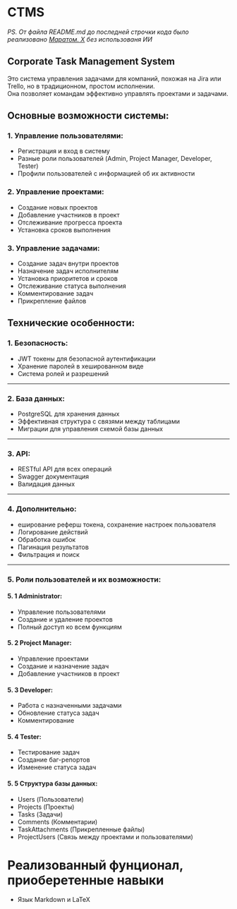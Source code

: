 # CTMS
*PS. От файла README.md до последней строчки кода было реализовано [Маратом. Х](https://t.me/blanxxty) без использованя ИИ*
## Corporate Task Management System

Это система управления задачами для компаний, похожая на Jira или Trello, но в традиционном, простом исполнении.  
Она позволяет командам эффективно управлять проектами и задачами.  
## Основные возможности системы: ##
### 1. Управление пользователями:  ###
- Регистрация и вход в систему  
- Разные роли пользователей (Admin, Project Manager, Developer, Tester)  
- Профили пользователей с информацией об их активности
### 2. Управление проектами:  ###
- Создание новых проектов  
- Добавление участников в проект  
- Отслеживание прогресса проекта  
- Установка сроков выполнения
### 3. Управление задачами: ###
- Создание задач внутри проектов  
- Назначение задач исполнителям  
- Установка приоритетов и сроков  
- Отслеживание статуса выполнения  
- Комментирование задач  
- Прикрепление файлов
     
## Технические особенности: ##
### 1. Безопасность: ###  
   - JWT токены для безопасной аутентификации  
   - Хранение паролей в хешированном виде  
   - Система ролей и разрешений
-----

### 2. База данных: ###
   - PostgreSQL для хранения данных  
   - Эффективная структура с связями между таблицами  
   - Миграции для управления схемой базы данных
-----

### 3. API: ###
- RESTful API для всех операций
- Swagger документация
- Валидация данных
-----
  
### 4. Дополнительно: ###
- еширование реферш токена, сохранение настроек пользователя
-  Логирование действий  
- Обработка ошибок  
- Пагинация результатов  
- Фильтрация и поиск
-----

### 5. Роли пользователей и их возможности: ###
#### 5. 1 Administrator:  ####
- Управление пользователями  
- Создание и удаление проектов  
- Полный доступ ко всем функциям  
#### 5. 2 Project Manager:  ####
- Управление проектами  
- Создание и назначение задач  
- Добавление участников в проект  
#### 5. 3 Developer:  ####
- Работа с назначенными задачами  
- Обновление статуса задач  
- Комментирование  
#### 5. 4 Tester:  ####
- Тестирование задач  
- Создание баг-репортов  
- Изменение статуса задач  
#### 5. 5 Структура базы данных:  ####
- Users (Пользователи)  
- Projects (Проекты)  
- Tasks (Задачи) 
- Comments (Комментарии)  
- TaskAttachments (Прикрепленные файлы)   
- ProjectUsers (Связь между проектами и пользователями)  


# Реализованный фунционал, приоберетенные навыки #
- Язык Markdown и LaTeX
